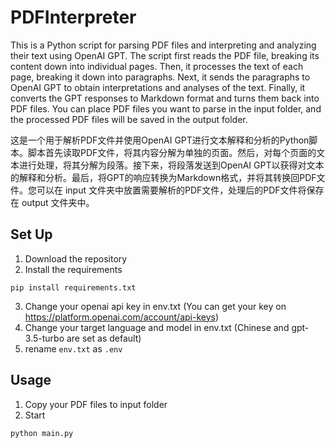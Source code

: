 # PDFInterpreter
This is a Python script for parsing PDF files and interpreting and analyzing their text using OpenAI GPT. The script first reads the PDF file, breaking its content down into individual pages. Then, it processes the text of each page, breaking it down into paragraphs. Next, it sends the paragraphs to OpenAI GPT to obtain interpretations and analyses of the text. Finally, it converts the GPT responses to Markdown format and turns them back into PDF files. You can place PDF files you want to parse in the input folder, and the processed PDF files will be saved in the output folder.

这是一个用于解析PDF文件并使用OpenAI GPT进行文本解释和分析的Python脚本。脚本首先读取PDF文件，将其内容分解为单独的页面。然后，对每个页面的文本进行处理，将其分解为段落。接下来，将段落发送到OpenAI GPT以获得对文本的解释和分析。最后，将GPT的响应转换为Markdown格式，并将其转换回PDF文件。您可以在 input 文件夹中放置需要解析的PDF文件，处理后的PDF文件将保存在 output 文件夹中。

## Set Up
1. Download the repository
2. Install the requirements
```shell
pip install requirements.txt
```
3.  Change your openai api key in env.txt (You can get your key on https://platform.openai.com/account/api-keys)
4.  Change your target language and model in env.txt (Chinese and gpt-3.5-turbo are set as default)
5.  rename `env.txt` as `.env`
## Usage
1. Copy your PDF files to input folder
2. Start
```shell
python main.py
```
